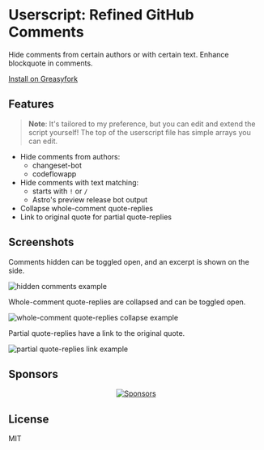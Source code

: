 # Userscript: Refined GitHub Comments

Hide comments from certain authors or with certain text. Enhance blockquote in comments.

[Install on Greasyfork](https://greasyfork.org/en/scripts/465056-refined-github-comments)

## Features

> **Note**: It's tailored to my preference, but you can edit and extend the script yourself! The top of the userscript file has simple arrays you can edit.

- Hide comments from authors:
  - changeset-bot
  - codeflowapp
- Hide comments with text matching:
  - starts with `!` or `/`
  - Astro's preview release bot output
- Collapse whole-comment quote-replies
- Link to original quote for partial quote-replies

## Screenshots

Comments hidden can be toggled open, and an excerpt is shown on the side.

![hidden comments example](https://user-images.githubusercontent.com/34116392/235110127-e1ee1156-49a2-44cc-8270-242542b25026.png)

Whole-comment quote-replies are collapsed and can be toggled open.

![whole-comment quote-replies collapse example](https://user-images.githubusercontent.com/34116392/235412197-671e421a-53ad-4320-b59a-735d799df767.png
)

Partial quote-replies have a link to the original quote.

![partial quote-replies link example](https://user-images.githubusercontent.com/34116392/235412242-bead378d-b7f9-4c77-863e-a7128517766a.png)

## Sponsors

<p align="center">
  <a href="https://bjornlu.com/sponsors.svg">
    <img src="https://bjornlu.com/sponsors.svg" alt="Sponsors" />
  </a>
</p>

## License

MIT
